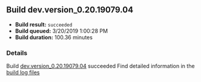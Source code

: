 ## Build dev.version_0.20.19079.04
- **Build result:** `succeeded`
- **Build queued:** 3/20/2019 1:00:28 PM
- **Build duration:** 100.36 minutes
### Details
Build [dev.version_0.20.19079.04](https://winappstudio.visualstudio.com/web/build.aspx?pcguid=a4ef43be-68ce-4195-a619-079b4d9834c2&builduri=vstfs%3a%2f%2f%2fBuild%2fBuild%2f27316) succeeded
Find detailed information in the [build log files](https://uwpctdiags.blob.core.windows.net/buildlogs/dev.version_0.20.19079.04_logs.zip)
